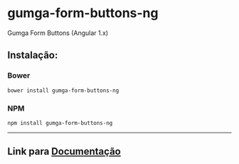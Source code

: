 # gumga-form-buttons-ng
Gumga Form Buttons (Angular 1.x)

## Instalação:

### Bower
```
bower install gumga-form-buttons-ng
```
### NPM
```
npm install gumga-form-buttons-ng
```
---

## Link para [Documentação](https://gumga.github.io/)
